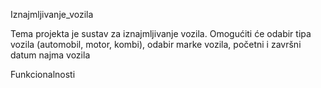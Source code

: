 Iznajmljivanje_vozila


Tema projekta je sustav za iznajmljivanje vozila. Omogućiti će odabir tipa vozila (automobil, motor, kombi), odabir marke vozila, početni i završni datum najma vozila

Funkcionalnosti
